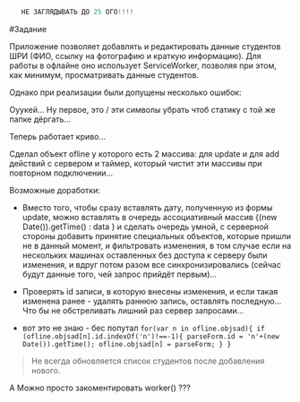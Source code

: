 ```js
   НЕ ЗАГЛЯДЫВАТЬ ДО 25 ОГО!!!!
```

#Задание

Приложение позволяет добавлять и редактировать данные студентов ШРИ (ФИО, ссылку на фотографию и краткую информацию). Для работы в офлайне оно использует ServiceWorker, позволяя при этом, как минимум, просматривать данные студентов.

Однако при реализации были допущены несколько ошибок:

Оуукей... Ну первое, это / эти символы убрать чтоб статику с той же папке дёргать...

Теперь работает криво...

Сделал объект ofline у которого есть 2 массива:
для update и для add действий с сервером
и таймер, который чистит эти массивы при повторном подключении...

Возможные доработки:

* Вместо того, чтобы сразу вставлять дату, полученную из формы update, можно вставлять в очередь
ассоциативный массив {(new Date()).getTime() : data } и сделать очередь умной, с серверной стороны добавить принятие специальных объектов, которые пришли не в данный момент, и фильтровать изменения, в том случае если на нескольких машинах оставленных без доступа к серверу были изменения, и вдруг потом разом все синхронизировались (сейчас будут данные того, чей запрос прийдёт первым)...

* Проверять id записи, в которую внесены изменения, и если такая изменена ранее - удалять раннюю запись, оставлять последную... Что бы не обстреливать лишний раз сервер запросами...

* вот это не знаю - бес попутал ```for(var n in ofline.objsad){
      if (ofline.objsad[n].id.indexOf('n')!==-1){
        parseForm.id = 'n'+(new Date()).getTime();
        ofline.objsad[n] = parseForm;
      }
    }```



> Не всегда обновляется список студентов после добавления нового.

А Можно просто закоментировать worker() ???
